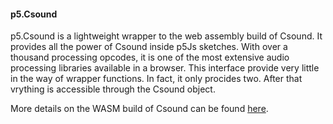 #### p5.Csound

p5.Csound is a lightweight wrapper to the web assembly build of Csound. It provides all the power of Csound inside p5Js sketches. With over a thousand processing opcodes, it is one of the most extensive audio processing libraries available in a browser. This interface provide very little in the way of wrapper functions. In fact, it only procides two. After that vrything is accessible through the Csound object. 

More details on the WASM build of Csound can be found [here](https://github.com/csound/csound/tree/master/wasm/browser). 